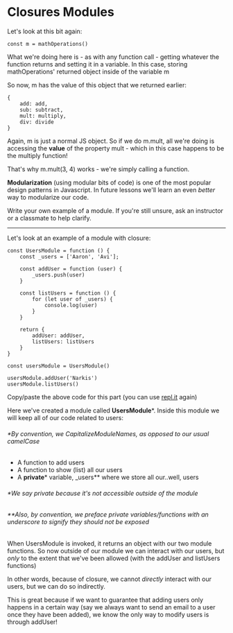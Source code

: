 # Closures   Modules

Let's look at this bit again:

  
```
const m = mathOperations()
```

What we're doing here is - as with any function call - getting whatever the function returns and setting it in a variable. In this case, storing mathOperations' returned object inside of the variable m

  

So now, m has the value of this object that we returned earlier:

  
```
{
    add: add,
    sub: subtract,
    mult: multiply,
    div: divide
}
```
  

Again, m is just a normal JS object. So if we do m.mult, all we're doing is accessing the **value** of the property mult - which in this case happens to be the multiply function!

  

That's why m.mult(3, 4) works - we're simply calling a function.

  

**Modularization** (using modular bits of code) is one of the most popular design patterns in Javascript. In future lessons we'll learn an even _better_ way to modularize our code.

  

Write your own example of a module. If you're still unsure, ask an instructor or a classmate to help clarify.

  

----------

  

  

Let's look at an example of a module with closure:

  
```
const UsersModule = function () {
    const _users = ['Aaron', 'Avi'];

    const addUser = function (user) {
        _users.push(user)
    }

    const listUsers = function () {
        for (let user of _users) {
            console.log(user)
        }
    }

    return {
        addUser: addUser,
        listUsers: listUsers
    }
}

const usersModule = UsersModule()

usersModule.addUser('Narkis')
usersModule.listUsers()
```
  

Copy/paste the above code for this part (you can use [repl.it](https://repl.it/) again)

  

Here we've created a module called **UsersModule***. Inside this module we will keep all of our code related to users:

###### *By convention, we CapitalizeModuleNames, as opposed to our usual camelCase

  

-   A function to add users
-   A function to show (list) all our users
-   A **private*** variable, _users** where we store all our..well, users

###### *We say _private_ because it's not accessible outside of the module

###### **Also, by convention, we preface private variables/functions with an underscore to signify they should not be exposed

  

When UsersModule is invoked, it returns an object with our two module functions. So now outside of our module we can interact with our users, but _only_ to the extent that we've been allowed (with the addUser and listUsers functions)

  

In other words, because of closure, we cannot _directly_ interact with our users, but we can do so indirectly.

  

This is great because if we want to guarantee that adding users only happens in a certain way (say we always want to send an email to a user once they have been added), we know the only way to modify users is through addUser!